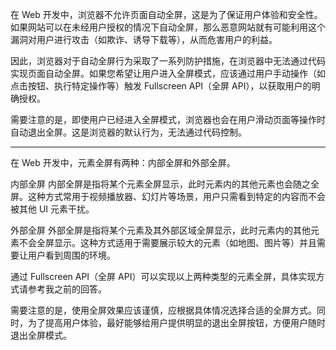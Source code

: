 在 Web 开发中，浏览器不允许页面自动全屏，这是为了保证用户体验和安全性。如果网站可以在未经用户授权的情况下自动全屏，那么恶意网站就有可能利用这个漏洞对用户进行攻击（如欺诈、诱导下载等），从而危害用户的利益。

因此，浏览器对于自动全屏行为采取了一系列防护措施，在浏览器中无法通过代码实现页面自动全屏。如果您希望让用户进入全屏模式，应该通过用户手动操作（如点击按钮、执行特定操作等）触发 Fullscreen API（全屏 API），以获取用户的明确授权。

需要注意的是，即使用户已经进入全屏模式，浏览器也会在用户滑动页面等操作时自动退出全屏。这是浏览器的默认行为，无法通过代码控制。

---
在 Web 开发中，元素全屏有两种：内部全屏和外部全屏。

内部全屏
内部全屏是指将某个元素全屏显示，此时元素内的其他元素也会随之全屏。这种方式常用于视频播放器、幻灯片等场景，用户只需看到特定的内容而不会被其他 UI 元素干扰。

外部全屏
外部全屏是指将某个元素及其外部区域全屏显示，此时元素内的其他元素不会全屏显示。这种方式适用于需要展示较大的元素（如地图、图片等）并且需要让用户看到周围的环境。

通过 Fullscreen API（全屏 API）可以实现以上两种类型的元素全屏，具体实现方式请参考我之前的回答。

需要注意的是，使用全屏效果应该谨慎，应根据具体情况选择合适的全屏方式。同时，为了提高用户体验，最好能够给用户提供明显的退出全屏按钮，方便用户随时退出全屏模式。
